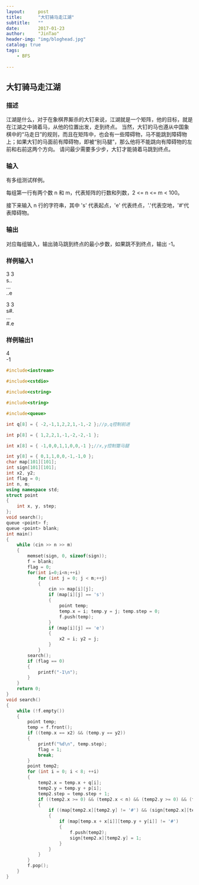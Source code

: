 ```yaml
---
layout:     post
title:      "大钉骑马走江湖"
subtitle:   ""
date:       2017-01-23
author:     "JinTao"
header-img: "img/bloghead.jpg"
catalog: true
tags:
    - BFS
    
---
```


## 大钉骑马走江湖

### 描述
江湖是什么，对于在象棋界厮杀的大钉来说，江湖就是一个矩阵，他的目标，就是在江湖之中骑着马，从他的位置出发，走到终点。
当然，大钉的马也遵从中国象棋中的“马走日”的规则，而且在矩阵中，也会有一些障碍物，马不能跳到障碍物上；如果大钉的马面前有障碍物，即被“别马腿”，那么他将不能跳向有障碍物的左前和右前这两个方向。
请问最少需要多少步，大钉才能骑着马跳到终点。

### 输入
有多组测试样例。

每组第一行有两个数 n 和 m，代表矩阵的行数和列数，2 <= n <= m < 100。

接下来输入 n 行的字符串，其中 's' 代表起点，'e' 代表终点，'.'代表空地，'#'代表障碍物。

### 输出
对应每组输入，输出骑马跳到终点的最小步数，如果跳不到终点，输出 -1。

### 样例输入1 
3 3<br>
s..<br>
...<br>
..e<br>

3 3<br>
s#.<br>
...<br>
#.e<br>

### 样例输出1 
4<br>
-1

``` cpp
#include<iostream>

#include<cstdio>

#include<cstring>

#include<string>

#include<queue>

int q[8] = { -2,-1,1,2,2,1,-1,-2 };//p,q控制前进

int p[8] = { 1,2,2,1,-1,-2,-2,-1 };

int x[8] = { -1,0,0,1,1,0,0,-1 };//x,y控制蹩马腿

int y[8] = { 0,1,1,0,0,-1,-1,0 };
char map[101][101];
int sign[101][101];
int x2, y2;
int flag = 0;
int n, m;
using namespace std;
struct point
{
	int x, y, step;
};
void search();
queue <point> f;
queue <point> blank;
int main()
{
	while (cin >> n >> m)
	{
		memset(sign, 0, sizeof(sign));
		f = blank;
		flag = 0;
		for(int i=0;i<n;++i)
			for (int j = 0; j < m;++j)
			{
				cin >> map[i][j];
				if (map[i][j] == 's')
				{
					point temp;
					temp.x = i; temp.y = j; temp.step = 0;
					f.push(temp);
				}
				if (map[i][j] == 'e')
				{
					x2 = i; y2 = j;
				}
			}
		search();
		if (flag == 0)
		{
			printf("-1\n");
		}
	}
	return 0;
}
void search()
{
	while (!f.empty())
	{
		point temp;
		temp = f.front();
		if ((temp.x == x2) && (temp.y == y2))
		{
			printf("%d\n", temp.step);
			flag = 1;
			break;
		}
		point temp2;
		for (int i = 0; i < 8; ++i)
		{
			temp2.x = temp.x + q[i];
			temp2.y = temp.y + p[i];
			temp2.step = temp.step + 1;
			if ((temp2.x >= 0) && (temp2.x < n) && (temp2.y >= 0) && (temp2.y < m))
			{
				if ((map[temp2.x][temp2.y] != '#') && (sign[temp2.x][temp2.y] != 1))
				{
					if (map[temp.x + x[i]][temp.y + y[i]] != '#')
					{
						f.push(temp2);
						sign[temp2.x][temp2.y] = 1;
					}
				}
			}
		}
		f.pop();
	}
}
```
